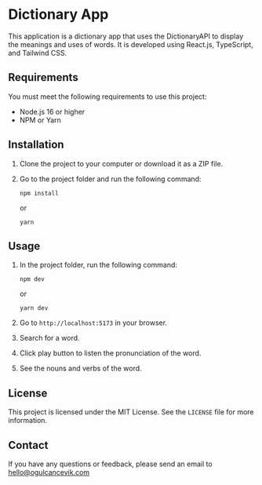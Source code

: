 # Dictionary App

This application is a dictionary app that uses the DictionaryAPI to display the meanings and uses of words. It is developed using React.js, TypeScript, and Tailwind CSS.

## Requirements

You must meet the following requirements to use this project:

- Node.js 16 or higher
- NPM or Yarn

## Installation

1. Clone the project to your computer or download it as a ZIP file.
2. Go to the project folder and run the following command:

   ```
   npm install
   ```

   or

   ```
   yarn
   ```

## Usage

1. In the project folder, run the following command:

   ```
   npm dev
   ```

   or

   ```
   yarn dev
   ```

2. Go to `http://localhost:5173` in your browser.
3. Search for a word.
4. Click play button to listen the pronunciation of the word.
5. See the nouns and verbs of the word.

## License

This project is licensed under the MIT License. See the `LICENSE` file for more information.

## Contact

If you have any questions or feedback, please send an email to hello@ogulcancevik.com
